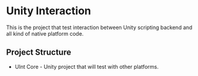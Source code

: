 # Unity Interaction

This is the project that test interaction between Unity scripting backend and all
kind of native platform code.

## Project Structure

* UInt Core - Unity project that will test with other platforms.
